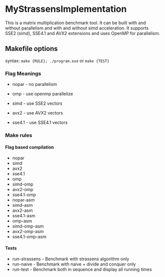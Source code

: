 # MyStrassensImplementation

This is a matrix multiplication benchmark tool. It can be built with and without parallelism and with and without simd acceleration. It supports SSE2 (simd), SSE4.1 and AVX2 extensions and uses OpenMP for parallelism.

## Makefile options

syntax: `make {RULE}; ./program.exe` or `make {TEST}`

### Flag Meanings

- nopar - no parallelism
- omp - use openmp parallelize

- simd - use SSE2 vectors
- avx2 - use AVX2 vectors
- sse4.1 - use SSE4.1 vectors

### Make rules

#### Flag based compilation

- nopar
- simd
- avx2
- sse4.1
- omp
- simd-omp
- avx2-omp
- sse4.1-omp
- nopar-asm
- simd-asm
- avx2-asm
- sse4.1-asm
- omp-asm
- simd-omp-asm
- avx2-omp-asm
- sse4.1-omp-asm

#### Tests

- run-strassens - Benchmark with strassens algorithm only
- run-naive - Benchmark with naive + divide and conquer only
- run-test - Benchmark both in sequence and display all running times
